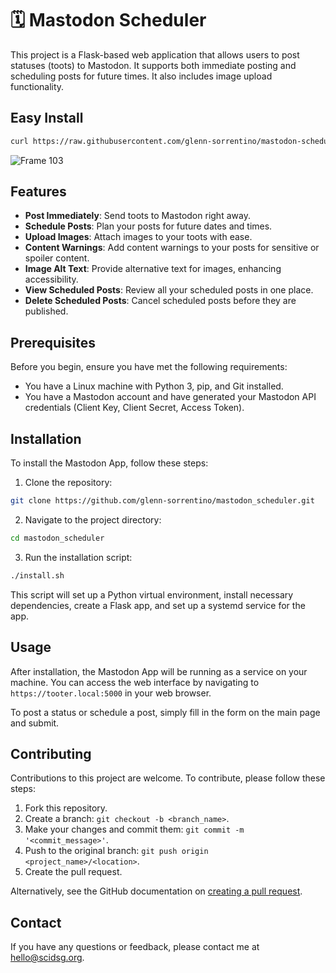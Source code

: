 # 🗓️ Mastodon Scheduler

This project is a Flask-based web application that allows users to post statuses (toots) to Mastodon. It supports both immediate posting and scheduling posts for future times. It also includes image upload functionality.

## Easy Install
```bash
curl https://raw.githubusercontent.com/glenn-sorrentino/mastodon-scheduler/main/install.sh | bash
```

![Frame 103](https://github.com/glenn-sorrentino/mastodon-scheduler/assets/28545431/7a23d343-f480-4993-97ba-4d74d01d51e7)

## Features

- **Post Immediately**: Send toots to Mastodon right away.
- **Schedule Posts**: Plan your posts for future dates and times.
- **Upload Images**: Attach images to your toots with ease.
- **Content Warnings**: Add content warnings to your posts for sensitive or spoiler content.
- **Image Alt Text**: Provide alternative text for images, enhancing accessibility.
- **View Scheduled Posts**: Review all your scheduled posts in one place.
- **Delete Scheduled Posts**: Cancel scheduled posts before they are published.


## Prerequisites

Before you begin, ensure you have met the following requirements:
- You have a Linux machine with Python 3, pip, and Git installed.
- You have a Mastodon account and have generated your Mastodon API credentials (Client Key, Client Secret, Access Token).

## Installation

To install the Mastodon App, follow these steps:

1. Clone the repository:
```bash
git clone https://github.com/glenn-sorrentino/mastodon_scheduler.git
```
  
2. Navigate to the project directory:
```bash
cd mastodon_scheduler
```

3. Run the installation script:

```bash
./install.sh
```

This script will set up a Python virtual environment, install necessary dependencies, create a Flask app, and set up a systemd service for the app.

## Usage

After installation, the Mastodon App will be running as a service on your machine. You can access the web interface by navigating to `https://tooter.local:5000` in your web browser.

To post a status or schedule a post, simply fill in the form on the main page and submit.

## Contributing

Contributions to this project are welcome. To contribute, please follow these steps:

1. Fork this repository.
2. Create a branch: `git checkout -b <branch_name>`.
3. Make your changes and commit them: `git commit -m '<commit_message>'`.
4. Push to the original branch: `git push origin <project_name>/<location>`.
5. Create the pull request.

Alternatively, see the GitHub documentation on [creating a pull request](https://help.github.com/articles/creating-a-pull-request/).

## Contact

If you have any questions or feedback, please contact me at hello@scidsg.org.
